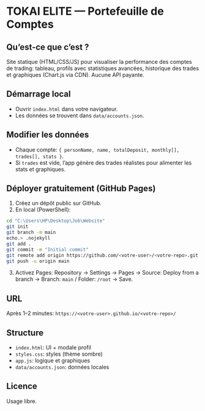 TOKAI ELITE — Portefeuille de Comptes
=====================================

Qu’est‑ce que c’est ?
---------------------
Site statique (HTML/CSS/JS) pour visualiser la performance des comptes de trading: tableau, profils avec statistiques avancées, historique des trades et graphiques (Chart.js via CDN). Aucune API payante.

Démarrage local
---------------
- Ouvrir `index.html` dans votre navigateur.
- Les données se trouvent dans `data/accounts.json`.

Modifier les données
--------------------
- Chaque compte: `{ personName, name, totalDeposit, monthly[], trades[], stats }`.
- Si `trades` est vide, l’app génère des trades réalistes pour alimenter les stats et graphiques.

Déployer gratuitement (GitHub Pages)
-----------------------------------
1) Créez un dépôt public sur GitHub.
2) En local (PowerShell):
```bash
cd "C:\Users\HP\Desktop\Job\Website"
git init
git branch -m main
echo.> .nojekyll
git add .
git commit -m "Initial commit"
git remote add origin https://github.com/<votre-user>/<votre-repo>.git
git push -u origin main
```
3) Activez Pages: Repository → Settings → Pages → Source: Deploy from a branch → Branch: `main` / Folder: `/root` → Save.

URL
---
Après 1–2 minutes: `https://<votre-user>.github.io/<votre-repo>/`

Structure
---------
- `index.html`: UI + modale profil
- `styles.css`: styles (thème sombre)
- `app.js`: logique et graphiques
- `data/accounts.json`: données locales

Licence
-------
Usage libre.


